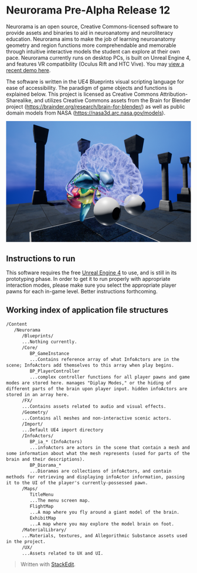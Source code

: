 # Neurorama Pre-Alpha Release 12 #

Neurorama is an open source, Creative Commons-licensed software to provide assets and binaries to aid in neuroanatomy and neuroliteracy education. Neurorama aims to make the job of learning neuroanatomy geometry and region functions more comprehendable and memorable through intuitive interactive models the student can explore at their own pace. Neurorama currently runs on desktop PCs, is built on Unreal Engine 4, and features VR compatibility (Oculus Rift and HTC Vive). You may [view a recent demo here](https://www.youtube.com/watch?v=dr8vEybB8vs).

The software is written in the UE4 Blueprints visual scripting language for ease of accessibility. The paradigm of game objects and functions is explained below. This project is licensed as Creative Commons Attribution-Sharealike, and utilizes Creative Commons assets from the Brain for Blender project (https://brainder.org/research/brain-for-blender/) as well as public domain models from NASA (https://nasa3d.arc.nasa.gov/models).

![Screenshot of desktop mode](/Screenshot.PNG)

## Instructions to run ##

This software requires the free [Unreal Engine 4](http://unrealengine.com/) to use, and is still in its prototyping phase. In order to get it to run properly with appropriate interaction modes, please make sure you select the appropriate player pawns for each in-game level. Better instructions forthcoming.

## Working index of application file structures ##

    /Content
       /Neurorama
          /Blueprints/
          ...Nothing currently.
          /Core/
             BP_GameInstance
             ...Contains reference array of what InfoActors are in the scene; InfoActors add themselves to this array when play begins.
             BP_PlayerController
             ...complex controller functions for all player pawns and game modes are stored here. manages "Diplay Modes," or the hiding of different parts of the brain upon player input. hidden infoActors are stored in an array here.
          /FX/
          ...Contains assets related to audio and visual effects.
          /Geometry/
          ...Contains all meshes and non-interactive scenic actors.
          /Import/
          ...Default UE4 import directory
          /InfoActors/
             BP_ia_* (InfoActors)
             ...infoActors are actors in the scene that contain a mesh and some information about what the mesh represents (used for parts of the brain and their descriptions).
             BP_Diorama_*
             ...Dioramas are collections of infoActors, and contain methods for retrieving and displaying infoActor information, passing it to the UI of the player's currently-possessed pawn.
          /Maps/
             TitleMenu
             ...The menu screen map.
             FlightMap
             ...A map where you fly around a giant model of the brain.
             ExhibitMap
             ...A map where you may explore the model brain on foot.
          /MaterialLibrary/
          ...Materials, textures, and Allegorithmic Substance assets used in the project.
          /UX/
          ...Assets related to UX and UI.

> Written with [StackEdit](https://stackedit.io/).
